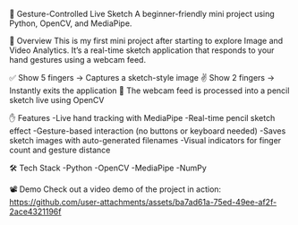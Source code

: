 🎨 Gesture-Controlled Live Sketch
A beginner-friendly mini project using Python, OpenCV, and MediaPipe.

📌 Overview
This is my first mini project after starting to explore Image and Video Analytics.
It’s a real-time sketch application that responds to your hand gestures using a webcam feed.

✅ Show 5 fingers → Captures a sketch-style image
✌️ Show 2 fingers → Instantly exits the application
🎥 The webcam feed is processed into a pencil sketch live using OpenCV

✋ Features
-Live hand tracking with MediaPipe
-Real-time pencil sketch effect
-Gesture-based interaction (no buttons or keyboard needed)
-Saves sketch images with auto-generated filenames
-Visual indicators for finger count and gesture distance

🛠️ Tech Stack
-Python
-OpenCV
-MediaPipe
-NumPy

📽️ Demo
Check out a video demo of the project in action:
https://github.com/user-attachments/assets/ba7ad61a-75ed-49ee-af2f-2ace4321196f

